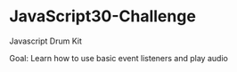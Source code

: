 # JavaScript30-Challenge
Javascript Drum Kit

Goal: Learn how to use basic event listeners and play audio
